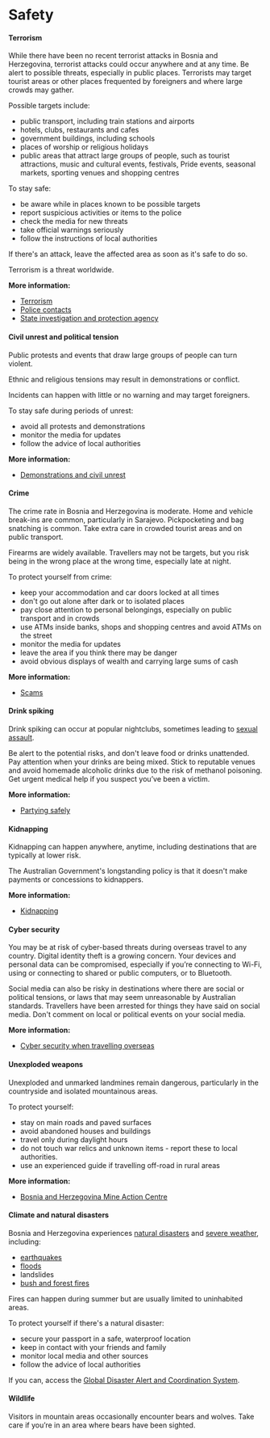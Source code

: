 # Safety

#### Terrorism

While there have been no recent terrorist attacks in Bosnia and Herzegovina, terrorist attacks could occur anywhere and at any time. Be alert to possible threats, especially in public places. Terrorists may target tourist areas or other places frequented by foreigners and where large crowds may gather.

Possible targets include:

* public transport, including train stations and airports
* hotels, clubs, restaurants and cafes
* government buildings, including schools
* places of worship or religious holidays
* public areas that attract large groups of people, such as tourist attractions, music and cultural events, festivals, Pride events, seasonal markets, sporting venues and shopping centres

To stay safe:

* be aware while in places known to be possible targets
* report suspicious activities or items to the police
* check the media for new threats
* take official warnings seriously
* follow the instructions of local authorities

If there's an attack, leave the affected area as soon as it's safe to do so.

Terrorism is a threat worldwide.

**More information:**

* [Terrorism](/before-you-go/safety/terrorism "Terrorism")
* [Police contacts](https://zalbe.ba/home/)
* [State investigation and protection agency](http://www.sipa.gov.ba/en/about-us/general-info)

#### Civil unrest and political tension

Public protests and events that draw large groups of people can turn violent.

Ethnic and religious tensions may result in demonstrations or conflict.

Incidents can happen with little or no warning and may target foreigners.

To stay safe during periods of unrest:

* avoid all protests and demonstrations
* monitor the media for updates
* follow the advice of local authorities

**More information:**

* [Demonstrations and civil unrest](/news-and-updates/demonstrations-and-unrest "Demonstrations and unrest")

#### Crime

The crime rate in Bosnia and Herzegovina is moderate. Home and vehicle break-ins are common, particularly in Sarajevo. Pickpocketing and bag snatching is common. Take extra care in crowded tourist areas and on public transport.

Firearms are widely available. Travellers may not be targets, but you risk being in the wrong place at the wrong time, especially late at night.

To protect yourself from crime:

* keep your accommodation and car doors locked at all times
* don't go out alone after dark or to isolated places
* pay close attention to personal belongings, especially on public transport and in crowds
* use ATMs inside banks, shops and shopping centres and avoid ATMs on the street
* monitor the media for updates
* leave the area if you think there may be danger
* avoid obvious displays of wealth and carrying large sums of cash

**More information:**

* [Scams](/before-you-go/safety/scams "Scams that affect travellers")

#### Drink spiking

Drink spiking can occur at popular nightclubs, sometimes leading to [sexual assault](/before-you-go/safety/sexual-assault "Reducing the risk of sexual assault and harassment").

Be alert to the potential risks, and don't leave food or drinks unattended. Pay attention when your drinks are being mixed. Stick to reputable venues and avoid homemade alcoholic drinks due to the risk of methanol poisoning. Get urgent medical help if you suspect you’ve been a victim.

**More information:**

* [Partying safely](/before-you-go/safety/partying "Partying safely")

#### Kidnapping

Kidnapping can happen anywhere, anytime, including destinations that are typically at lower risk.

The Australian Government's longstanding policy is that it doesn't make payments or concessions to kidnappers.

**More information:**

* [Kidnapping](/before-you-go/safety/kidnapping "Reducing the risk of kidnapping")

#### Cyber security

You may be at risk of cyber-based threats during overseas travel to any country. Digital identity theft is a growing concern. Your devices and personal data can be compromised, especially if you’re connecting to Wi-Fi, using or connecting to shared or public computers, or to Bluetooth.

Social media can also be risky in destinations where there are social or political tensions, or laws that may seem unreasonable by Australian standards. Travellers have been arrested for things they have said on social media. Don't comment on local or political events on your social media.

**More information:**

* [Cyber security when travelling overseas](/before-you-go/staying-safe/cyber-security "Cyber security when travelling overseas")

#### Unexploded weapons

Unexploded and unmarked landmines remain dangerous, particularly in the countryside and isolated mountainous areas.

To protect yourself:

* stay on main roads and paved surfaces
* avoid abandoned houses and buildings
* travel only during daylight hours
* do not touch war relics and unknown items - report these to local authorities.
* use an experienced guide if travelling off-road in rural areas

**More information:**

* [Bosnia and Herzegovina Mine Action Centre](http://www.bhmac.org/?lang=en)

#### Climate and natural disasters

Bosnia and Herzegovina experiences [natural disasters](/before-you-go/safety/natural-disasters "Staying safe when there's a natural disaster") and [severe weather](/before-you-go/safety/severe-weather "Severe weather"), including:

* [earthquakes](/before-you-go/safety/earthquakes-tsunamis "Earthquakes and tsunamis")
* [floods](/before-you-go "Before you go")
* landslides
* [bush and forest fires](https://www.smartraveller.gov.au/before-you-go/safety/natural-disasters)

Fires can happen during summer but are usually limited to uninhabited areas.

To protect yourself if there's a natural disaster:

* secure your passport in a safe, waterproof location
* keep in contact with your friends and family
* monitor local media and other sources
* follow the advice of local authorities

If you can, access the [Global Disaster Alert and Coordination System](http://gdacs.org/).

#### Wildlife

Visitors in mountain areas occasionally encounter bears and wolves. Take care if you’re in an area where bears have been sighted.
